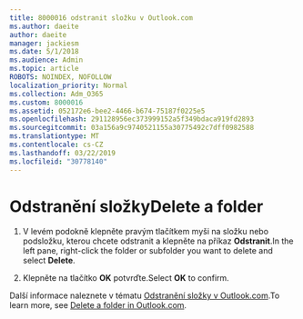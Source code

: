 ```yaml
---
title: 8000016 odstranit složku v Outlook.com
ms.author: daeite
author: daeite
manager: jackiesm
ms.date: 5/1/2018
ms.audience: Admin
ms.topic: article
ROBOTS: NOINDEX, NOFOLLOW
localization_priority: Normal
ms.collection: Adm_O365
ms.custom: 8000016
ms.assetid: 052172e6-bee2-4466-b674-75187f0225e5
ms.openlocfilehash: 291128956ec373999152a5f349bdaca919fd2893
ms.sourcegitcommit: 03a156a9c9740521155a30775492c7dff0982588
ms.translationtype: MT
ms.contentlocale: cs-CZ
ms.lasthandoff: 03/22/2019
ms.locfileid: "30778140"
---
```

# <a name="delete-a-folder"></a><span data-ttu-id="87581-102">Odstranění složky</span><span class="sxs-lookup"><span data-stu-id="87581-102">Delete a folder</span></span>

1. <span data-ttu-id="87581-103">V levém podokně klepněte pravým tlačítkem myši na složku nebo podsložku, kterou chcete odstranit a klepněte na příkaz **Odstranit**.</span><span class="sxs-lookup"><span data-stu-id="87581-103">In the left pane, right-click the folder or subfolder you want to delete and select **Delete**.</span></span> 
    
2. <span data-ttu-id="87581-104">Klepněte na tlačítko **OK** potvrďte.</span><span class="sxs-lookup"><span data-stu-id="87581-104">Select **OK** to confirm.</span></span> 
    
<span data-ttu-id="87581-105">Další informace naleznete v tématu [Odstranění složky v Outlook.com](https://go.microsoft.com/fwlink/p/?linkid=873134).</span><span class="sxs-lookup"><span data-stu-id="87581-105">To learn more, see [Delete a folder in Outlook.com](https://go.microsoft.com/fwlink/p/?linkid=873134).</span></span>
  

